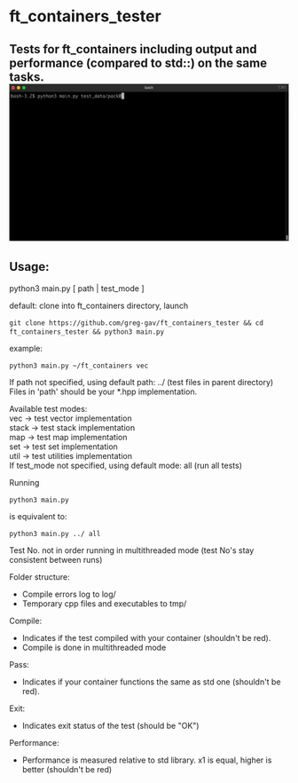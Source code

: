 # ft_containers_tester
Tests for ft_containers including output and performance (compared to std::) on the same tasks.
![run_preview](https://github.com/greg-gav/ft_containers_tester/blob/main/sample_run.gif)
---
Usage:
---

python3 main.py [ path | test_mode ]

default: clone into ft_containers directory, launch
```
git clone https://github.com/greg-gav/ft_containers_tester && cd ft_containers_tester && python3 main.py
```

example:
```
python3 main.py ~/ft_containers vec
```
If path not specified, using default path: ../ (test files in parent directory)  
Files in 'path' should be your *.hpp implementation.

Available test modes:  
vec -> test vector implementation  
stack -> test stack implementation  
map -> test map implementation  
set -> test set implementation  
util -> test utilities implementation   
If test_mode not specified, using default mode: all (run all tests)

Running
```
python3 main.py 
```
is equivalent to: 
```
python3 main.py ../ all 
```

Test No. not in order running in multithreaded mode (test No's stay consistent between runs)

Folder structure:
- Compile errors log to log/
- Temporary cpp files and executables to tmp/


Compile:
- Indicates if the test compiled with your container (shouldn't be red).
- Compile is done in multithreaded mode

Pass:
- Indicates if your container functions the same as std one (shouldn't be red).

Exit:
- Indicates exit status of the test (should be "OK")

Performance:
- Performance is measured relative to std library. x1 is equal, higher is better (shouldn't be red)